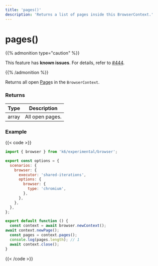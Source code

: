 ```yaml
---
title: 'pages()'
description: 'Returns a list of pages inside this BrowserContext.'
---
```


# pages()

{{% admonition type="caution" %}}

This feature has **known issues**. For details, refer to
[#444](https://github.com/grafana/xk6-browser/issues/444).

{{% /admonition %}}

Returns all open [Page](https://grafana.com/docs/k6/<K6_VERSION>/javascript-api/k6-experimental/browser/page/)s in the `BrowserContext`.

### Returns

| Type  | Description     |
| ----- | --------------- |
| array | All open pages. |

### Example

{{< code >}}

```javascript
import { browser } from 'k6/experimental/browser';

export const options = {
  scenarios: {
    browser: {
      executor: 'shared-iterations',
      options: {
        browser: {
          type: 'chromium',
        },
      },
    },
  },
};

export default function () {
  const context = await browser.newContext();
await context.newPage();
  const pages = context.pages();
  console.log(pages.length); // 1
  await context.close();
}
```

{{< /code >}}

